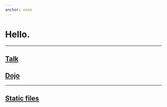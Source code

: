 ```yaml
---
anchor: none
---
```


# Hello.

<hr></hr>

## <a class="red" href="/~~/talk">Talk</a>
## <a class="green" href="/~~/dojo">Dojo</a>

<hr></hr>

## <a class="blue" href="/static">Static files</a>

